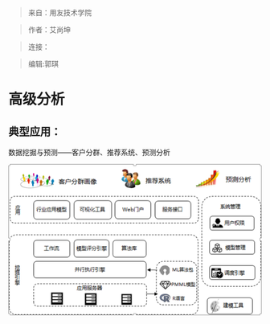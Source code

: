 >来自：用友技术学院

>作者：艾尚坤

>连接：

>编辑:郭琪

# 高级分析


## 典型应用：

数据挖掘与预测——客户分群、推荐系统、预测分析

![](QQ图片20161129102541.png)

